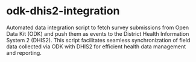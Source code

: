 # odk-dhis2-integration
Automated data integration script to fetch survey submissions from Open Data Kit (ODK) and push them as events to the District Health Information System 2 (DHIS2). This script facilitates seamless synchronization of field data collected via ODK with DHIS2 for efficient health data management and reporting.
